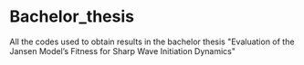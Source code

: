 # Bachelor_thesis
All the codes used to obtain results in the bachelor thesis "Evaluation of the Jansen Model’s Fitness for Sharp Wave Initiation Dynamics"
